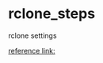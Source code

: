 # rclone_steps
rclone settings

[reference link:](https://www.jamescoyle.net/how-to/3116-rclone-systemd-startup-mount-script)
